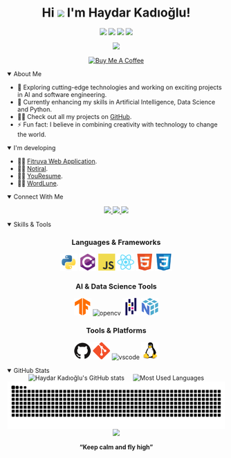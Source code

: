 <h1 align="center">Hi <img src="https://user-images.githubusercontent.com/44104676/173990923-48b66056-0bff-472a-b5bf-faab4146e950.gif" height="40"> I'm Haydar Kadıoğlu!</h1>

<p align="center">
    <img src="https://img.shields.io/badge/Focus-AI%20Development-C2FFC7?style=flat" />
    <img src="https://img.shields.io/badge/Focus-Network-CB9DF0?style=flat" />
    <img src="https://img.shields.io/badge/Focus-Software%20Engineering-C2FFC7?style=flat" />
    <img src="https://img.shields.io/badge/Focus-Cyber-CB9DF0?style=flat" />
</p>

<p align="center">
    <img src="https://komarev.com/ghpvc/?username=haydarkadioglu&label=Profile%20Views&color=000000&style=flat&labelColor=C2FFC7" />
</p>

<p align="center">
  <a href="https://www.buymeacoffee.com/haydarkadioglu" target="_blank">
    <img src="https://cdn.buymeacoffee.com/buttons/v2/default-green.png" alt="Buy Me A Coffee" style="height: 60px !important;width: 217px !important;">
  </a>
</p>


<details open>
<summary>About Me</summary>
<ul>
<li>🔭 Exploring cutting-edge technologies and working on exciting projects in AI and software engineering.</li>
<li>🌱 Currently enhancing my skills in Artificial Intelligence, Data Science and Python.</li>
<li>👨‍💻 Check out all my projects on <a href="https://github.com/haydarkadioglu">GitHub</a>.</li>
<li>⚡ Fun fact: I believe in combining creativity with technology to change the world.</li>
</ul>
</details>

<details open>
<summary>I'm developing</summary>
<ul>
<li>👨‍💻 <a href="https://fitruva.com/">Fitruva Web Application</a>.</li>
<li>👨‍💻 <a href="https://notiral.com.tr/">Notiral</a>.</li>    
<li>👨‍💻 <a href="https://yourresume.notiral.com/">YouResume</a>.</li>    
<li>👨‍💻 <a href="https://wordlune.notiral.com/">WordLune</a>.</li>    
</ul>
</details>

<details open>
<summary>Connect With Me</summary>
<p align="center">
    <a href="https://www.linkedin.com/in/haydarkadioglu/">
        <img src="https://img.shields.io/badge/LinkedIn-0A66C2?style=for-the-badge&logo=linkedin&logoColor=white" />
    </a>
    <a href="https://www.instagram.com/haydarkadioglu_/">
        <img src="https://img.shields.io/badge/Instagram-E4405F?style=for-the-badge&logo=instagram&logoColor=white" />
    </a>
    <a href="mailto:a.haydar.kadioglu@hotmail.com">
        <img src="https://img.shields.io/badge/Email-0078D4?style=for-the-badge&logo=microsoft-outlook&logoColor=white" />
    </a>
</p>
</details>

<details open>
<summary>Skills & Tools</summary>
<h3 align="center">Languages & Frameworks</h3>
<p align="center">
    <img src="https://raw.githubusercontent.com/devicons/devicon/master/icons/python/python-original.svg" alt="python" width="40" height="40"/>
    <img src="https://raw.githubusercontent.com/devicons/devicon/master/icons/csharp/csharp-original.svg" alt="csharp" width="40" height="40"/>
    <img src="https://raw.githubusercontent.com/devicons/devicon/master/icons/javascript/javascript-original.svg" alt="javascript" width="40" height="40"/>
    <img src="https://raw.githubusercontent.com/devicons/devicon/master/icons/react/react-original.svg" alt="react" width="40" height="40"/>
    <img src="https://raw.githubusercontent.com/devicons/devicon/master/icons/html5/html5-original.svg" alt="html5" width="40" height="40"/>
    <img src="https://raw.githubusercontent.com/devicons/devicon/master/icons/css3/css3-original.svg" alt="css3" width="40" height="40"/>
</p>

<h3 align="center">AI & Data Science Tools</h3>
<p align="center">
    <img src="https://raw.githubusercontent.com/devicons/devicon/master/icons/tensorflow/tensorflow-original.svg" alt="tensorflow" width="40" height="40"/>
    <img src="https://www.vectorlogo.zone/logos/opencv/opencv-icon.svg" alt="opencv" width="40" height="40"/>
    <img src="https://raw.githubusercontent.com/devicons/devicon/master/icons/pandas/pandas-original.svg" alt="pandas" width="40" height="40"/>
    <img src="https://raw.githubusercontent.com/devicons/devicon/master/icons/numpy/numpy-original.svg" alt="numpy" width="40" height="40"/>
</p>

<h3 align="center">Tools & Platforms</h3>
<p align="center">
    <img src="https://raw.githubusercontent.com/devicons/devicon/master/icons/github/github-original.svg" alt="github" width="40" height="40"/>
    <img src="https://raw.githubusercontent.com/devicons/devicon/master/icons/git/git-original.svg" alt="git" width="40" height="40"/>
    <img src="https://skillicons.dev/icons?i=vscode" alt="vscode" width="40" height="40"/>
    <img src="https://raw.githubusercontent.com/devicons/devicon/master/icons/linux/linux-original.svg" alt="linux" width="40" height="40"/>
</p>
</details>




<details open>
<summary>GitHub Stats</summary>

<div align="center" style="display: flex; flex-direction: row; justify-content: center; gap: 20px;">
  <img src="https://github-readme-stats.vercel.app/api?username=haydarkadioglu&show_icons=true&theme=dark&title_color=C2FFC7&icon_color=CB9DF0&text_color=ffffff&bg_color=000000" alt="Haydar Kadıoğlu's GitHub stats" />
  <img src="https://github-readme-stats.vercel.app/api/top-langs/?username=haydarkadioglu&layout=compact&theme=dark&title_color=C2FFC7&text_color=ffffff&bg_color=000000" alt="Most Used Languages" />
</div>
<div align="center" style="display: flex; flex-direction: row; justify-content: center; gap: 20px;">
    <img src="https://raw.githubusercontent.com/itsKayWat/itsKayWat/output/github-contribution-grid-snake.svg" alt="GitHub Contribution Grid Snake" />
</div>

</details>



<div align="center">
  <img src="https://capsule-render.vercel.app/api?type=waving&height=300&color=gradient&text=Thanks%20for%20Visiting%20%20😊&section=footer&reversal=false" />
  <p>
    <strong>“Keep calm and fly high”</strong>
  </p>
</div>


